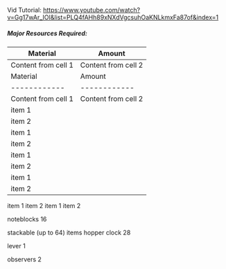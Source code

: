 Vid Tutorial: https://www.youtube.com/watch?v=Gg17wAr_IOI&list=PLQ4fAHh89xNXdVgcsuhOaKNLkmxFa87of&index=1
##### Major Resources Required:

Material | Amount 
------------ | ------------ 
Content from cell 1 | Content from cell 2 
Material | Amount 
------------ | ------------ 
Content from cell 1 | Content from cell 2 
item 1|
item 2|
item 1|
item 2|
item 1|
item 2|
item 1|
item 2|
item 1
item 2
item 1
item 2





































noteblocks 
	16
	
stackable (up to 64) items hopper clock 
	28

lever
	1

observers
	2